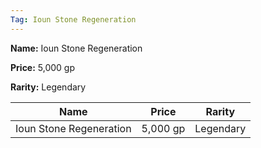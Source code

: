 ```yaml
---
Tag: Ioun Stone Regeneration
---
```


**Name:** Ioun Stone Regeneration

**Price:** 5,000 gp

**Rarity:** Legendary

| Name     | Price     | Rarity     |
| -------- | --------- | ---------- |
| Ioun Stone Regeneration | 5,000 gp | Legendary |
